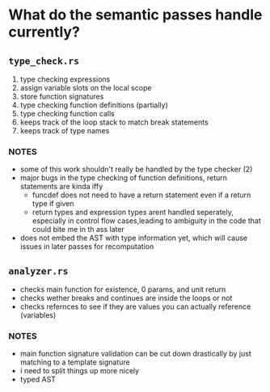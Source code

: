 # What do the semantic passes handle currently?
## `type_check.rs`
1. type checking expressions
2. assign variable slots on the local scope
3. store function signatures
4. type checking function definitions (partially)
5. type checking function calls
6. keeps track of the loop stack to match break statements
7. keeps track of type names

### NOTES
- some of this work shouldn't really be handled by the type checker (2)
- major bugs in the type checking of function definitions, return statements are kinda iffy
  - funcdef does not need to have a return statement even if a return type if given
  - return types and expression types arent handled seperately, especially in control flow cases,leading to ambiguity in the code that could bite me in th ass later
- does not embed the AST with type information yet, which will cause issues in later passes for recomputation

## `analyzer.rs`
- checks main function for existence, 0 params, and unit return
- checks wether breaks and continues are inside the loops or not
- checks refernces to see if they are values you can actually reference (variables)

### NOTES
- main function signature validation can be cut down drastically by just matching to a template signature
- i need to split things up more nicely
- typed AST


